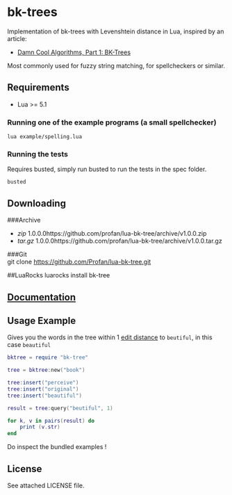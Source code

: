bk-trees
=================================
Implementation of bk-trees with Levenshtein distance in Lua, inspired by an article:
* [Damn Cool Algorithms, Part 1: BK-Trees](http://blog.notdot.net/2007/4/Damn-Cool-Algorithms-Part-1-BK-Trees)

Most commonly used for fuzzy string matching, for spellcheckers or similar.

Requirements
------------

* Lua >= 5.1

### Running one of the example programs (a small spellchecker)

	lua example/spelling.lua

### Running the tests

Requires busted, simply run busted to run the tests in the spec folder.

	busted

Downloading
------------

###Archive

 * *zip* 1.0.0.0https://github.com/profan/lua-bk-tree/archive/v1.0.0.zip
 * *tar.gz* 1.0.0.0https://github.com/profan/lua-bk-tree/archive/v1.0.0.tar.gz

###Git		
	git clone https://github.com/Profan/lua-bk-tree.git

##LuaRocks
	luarocks install bk-tree


[Documentation](http://profan.github.io/lua-bk-tree/)
------------


Usage Example
------------

Gives you the words in the tree within 1 [edit distance](http://en.wikipedia.org/wiki/Edit_distance) to `beutiful`, in this case `beautiful`

```lua
bktree = require "bk-tree"

tree = bktree:new("book")

tree:insert("perceive")
tree:insert("original")
tree:insert("beautiful")

result = tree:query("beutiful", 1)

for k, v in pairs(result) do
	print (v.str)
end
```

Do inspect the bundled examples !


License
------------
See attached LICENSE file.
